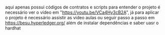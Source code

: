 aqui apenas possui códigos de contratos e scripts para entender o projeto é necessário ver o vídeo em "https://youtu.be/VCa4Hy3cB2A", já para aplicar o projeto é necessário assistir as video aulas ou seguir passo a passo em https://besu.hyperledger.org/ além de instalar dependências e saber uasr o hardhat
